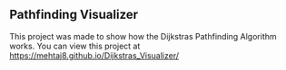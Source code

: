 ## Pathfinding Visualizer

This project was made to show how the Dijkstras Pathfinding Algorithm works.
You can view this project at https://mehtaj8.github.io/Dijkstras_Visualizer/
